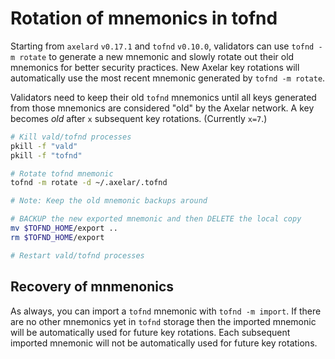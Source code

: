 # Rotation of mnemonics in tofnd

Starting from `axelard` `v0.17.1` and `tofnd` `v0.10.0`, validators can use `tofnd -m rotate` to generate a new mnemonic and slowly rotate out their old mnemonics for better security practices. New Axelar key rotations will automatically use the most recent mnemonic generated by `tofnd -m rotate`.

Validators need to keep their old `tofnd` mnemonics until all keys generated from those mnemonics are considered "old" by the Axelar network. A key becomes _old_ after `x` subsequent key rotations. (Currently `x=7`.)

```bash
# Kill vald/tofnd processes
pkill -f "vald"
pkill -f "tofnd"

# Rotate tofnd mnemonic
tofnd -m rotate -d ~/.axelar/.tofnd

# Note: Keep the old mnemonic backups around

# BACKUP the new exported mnemonic and then DELETE the local copy
mv $TOFND_HOME/export ..
rm $TOFND_HOME/export

# Restart vald/tofnd processes
```

## Recovery of mnmenonics

As always, you can import a `tofnd` mnemonic with `tofnd -m import`. If there are no other mnemonics yet in `tofnd` storage then the imported mnemonic will be automatically used for future key rotations. Each subsequent imported mnemonic will not be automatically used for future key rotations.
